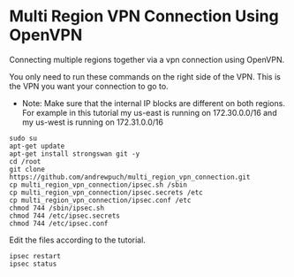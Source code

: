 # Multi Region VPN Connection Using OpenVPN
Connecting multiple regions together via a vpn connection using OpenVPN.

You only need to run these commands on the right side of the VPN. This is the VPN you want your connection to go to.

* Note: Make sure that the internal IP blocks are different on both regions. For example in this tutorial my us-east is running on 172.30.0.0/16 and my us-west is running on 172.31.0.0/16

```
sudo su
apt-get update
apt-get install strongswan git -y
cd /root
git clone https://github.com/andrewpuch/multi_region_vpn_connection.git
cp multi_region_vpn_connection/ipsec.sh /sbin
cp multi_region_vpn_connection/ipsec.secrets /etc
cp multi_region_vpn_connection/ipsec.conf /etc
chmod 744 /sbin/ipsec.sh
chmod 744 /etc/ipsec.secrets
chmod 744 /etc/ipsec.conf
```

Edit the files according to the tutorial.

```
ipsec restart
ipsec status
```
